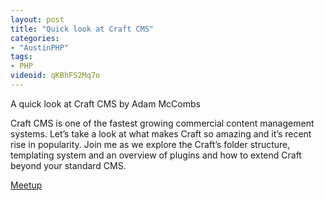 ```yaml
---
layout: post
title: "Quick look at Craft CMS"
categories:
- "AustinPHP"
tags:
- PHP
videoid: qKBhFS2Mq7o
---
```


A quick look at Craft CMS by Adam McCombs

Craft CMS is one of the fastest growing commercial content management systems. Let’s take a look at what makes Craft so amazing and it’s recent rise in popularity. Join me as we explore the Craft’s folder structure, templating system and an overview of plugins and how to extend Craft beyond your standard CMS.

[Meetup](https://www.meetup.com/austinphp/events/232422120/)
